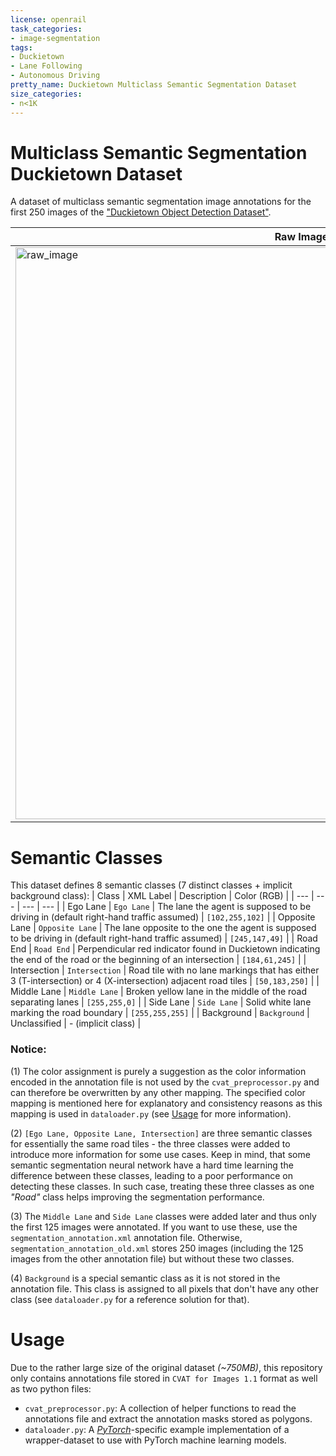 ```yaml
---
license: openrail
task_categories:
- image-segmentation
tags:
- Duckietown
- Lane Following
- Autonomous Driving
pretty_name: Duckietown Multiclass Semantic Segmentation Dataset
size_categories:
- n<1K
---
```


# Multiclass Semantic Segmentation Duckietown Dataset
A dataset of multiclass semantic segmentation image annotations for the first 250 images of the ["Duckietown Object Detection Dataset"](https://docs.duckietown.org/daffy/AIDO/out/object_detection_dataset.html).

| Raw Image | Segmentated Image |
| --- | --- |
| <img width="915" alt="raw_image" src="https://user-images.githubusercontent.com/42655977/211690204-301193c3-a651-4a3a-bd66-6458cf3a8778.png"> | <img width="915" alt="segmentation_mask" src="https://user-images.githubusercontent.com/42655977/211690212-2c9ca63a-f3ae-4d65-a4e0-ea76b20a616f.png"> |

# Semantic Classes

This dataset defines 8 semantic classes (7 distinct classes + implicit background class):
| Class | XML Label | Description | Color (RGB) |
| --- | --- | --- | --- |
| Ego Lane | `Ego Lane` | The lane the agent is supposed to be driving in (default right-hand traffic assumed) | `[102,255,102]` |
| Opposite Lane | `Opposite Lane` | The lane opposite to the one the agent is supposed to be driving in (default right-hand traffic assumed) | `[245,147,49]` |
| Road End | `Road End` | Perpendicular red indicator found in Duckietown indicating the end of the road or the beginning of an intersection | `[184,61,245]` |
| Intersection | `Intersection` | Road tile with no lane markings that has either 3 (T-intersection) or 4 (X-intersection) adjacent road tiles  | `[50,183,250]` |
| Middle Lane | `Middle Lane` | Broken yellow lane in the middle of the road separating lanes  | `[255,255,0]` |
| Side Lane | `Side Lane` | Solid white lane marking the road boundary  | `[255,255,255]` |
| Background | `Background` | Unclassified | - (implicit class) |

### **Notice**:

(1) The color assignment is purely a suggestion as the color information encoded in the annotation file is not used by the `cvat_preprocessor.py` and can therefore be overwritten by any other mapping. The specified color mapping is mentioned here for explanatory and consistency reasons as this mapping is used in `dataloader.py` (see [Usage](#usage) for more information).

(2) `[Ego Lane, Opposite Lane, Intersection]` are three semantic classes for essentially the same road tiles - the three classes were added to introduce more information for some use cases. Keep in mind, that some semantic segmentation neural network have a hard time learning the difference between these classes, leading to a poor performance on detecting these classes. In such case, treating these three classes as one *"Road"* class helps improving the segmentation performance.

(3) The `Middle Lane` and `Side Lane` classes were added later and thus only the first 125 images were annotated. If you want to use these, use the `segmentation_annotation.xml` annotation file. Otherwise, `segmentation_annotation_old.xml` stores 250 images (including the 125 images from the other annotation file) but without these two classes.

(4) `Background` is a special semantic class as it is not stored in the annotation file. This class is assigned to all pixels that don't have any other class (see `dataloader.py` for a reference solution for that).

# Usage
[](#usage)

Due to the rather large size of the original dataset *(~750MB)*, this repository only contains annotations file stored in `CVAT for Images 1.1` format as well as two python files:
- `cvat_preprocessor.py`: A collection of helper functions to read the annotations file and extract the annotation masks stored as polygons.
- `dataloader.py`: A [_PyTorch_](https://pytorch.org)-specific example implementation of a wrapper-dataset to use with PyTorch machine learning models. 
